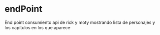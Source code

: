 # endPoint
End point consumiento api de rick y moty mostrando lista de personajes y los capitulos en los que aparece
